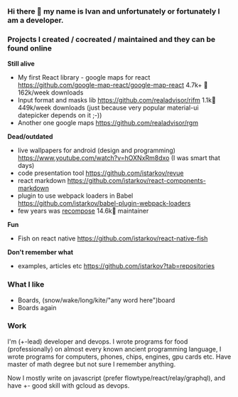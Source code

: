 ### Hi there 👋 my name is Ivan and unfortunately or fortunately I am a developer.

### Projects I created / cocreated / maintained and they can be found online

**Still alive**

- My first React library - google maps for react https://github.com/google-map-react/google-map-react 4.7k+ 🌟 162k/week downloads
- Input format and masks lib https://github.com/realadvisor/rifm 1.1k🌟 449k/week downloads (just because very popular material-ui datepicker depends on it ;-))
- Another one google maps https://github.com/realadvisor/rgm

**Dead/outdated**

- live wallpapers for android (design and programming) https://www.youtube.com/watch?v=hOXNxRm8dxo (I was smart that days)
- code presentation tool https://github.com/istarkov/revue
- react markdown https://github.com/istarkov/react-components-markdown
- plugin to use webpack loaders in Babel https://github.com/istarkov/babel-plugin-webpack-loaders
- few years was [recompose](https://github.com/acdlite/recompose) 14.6k🌟 maintainer

**Fun**

- Fish on react native https://github.com/istarkov/react-native-fish

**Don't remember what**

- examples, articles etc https://github.com/istarkov?tab=repositories

### What I like

- Boards, (snow/wake/long/kite/"any word here")board
- Boards again

### Work

I'm (+-lead) developer and devops. I wrote programs for food (professionally) on almost every known ancient programming language, I wrote programs for computers, phones, chips, engines, gpu cards etc. Have master of math degree but not sure I remember anything. 

Now I mostly write on javascript (prefer flowtype/react/relay/graphql), and have +- good skill with gcloud as devops.

